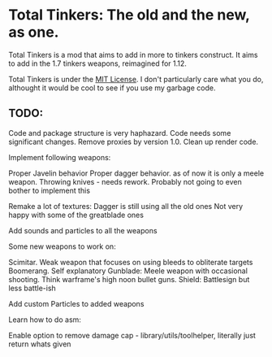 <h1>Total Tinkers: The old and the new, as one.</h1>


Total Tinkers is a mod that aims to add in more to tinkers construct. It aims to add in the 1.7 tinkers weapons, reimagined for 1.12.

Total Tinkers is under the <a href="https://tldrlegal.com/license/mit-license"> MIT License</a>. I don't particularly care what you do, althought it would be cool to see if you use my garbage code.

<h2>TODO:</h2>

Code and package structure is very haphazard. Code needs some significant changes. Remove proxies by version 1.0. Clean up render code.

Implement following weapons:

Proper Javelin behavior
Proper dagger behavior. as of now it is only a meele weapon.
Throwing knives - needs rework. Probably not going to even bother to implement this

Remake a lot of textures:
Dagger is still using all the old ones
Not very happy with some of the greatblade ones

Add sounds and particles to all the weapons

Some new weapons to work on:

Scimitar. Weak weapon that focuses on using bleeds to obliterate targets
Boomerang. Self explanatory
Gunblade: Meele weapon with occasional shooting. Think warframe's high noon bullet guns.
Shield: Battlesign but less battle-ish

Add custom Particles to added weapons

Learn how to do asm:


Enable option to remove damage cap - library/utils/toolhelper, literally just return whats given
